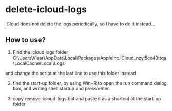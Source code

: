 # delete-icloud-logs
iCloud does not delete the logs periodically, so I have to do it instead...

## How to use?
1. Find the icloud logs folder
C:\Users\Visar\AppData\Local\Packages\AppleInc.iCloud_nzyj5cx40ttqa\LocalCache\Local\Logs

and change the script at the last line to use this folder instead

2. find the start-up folder, by using Win+R to open the run command dialog box, and writing shell:startup and press enter.

3. copy remove-icloud-logs.bat and paste it as a shortcut at the start-up folder

